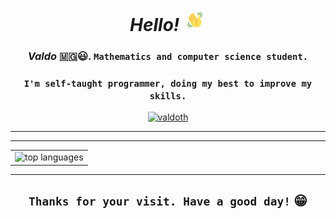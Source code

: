 <h1 align="center"><em>Hello!</em> <img src="assets/wave.gif" alt="hand wave" width="36" height="36"></h1>
<h3 align="center"><b><em>Valdo</em></b> 🇲🇬️😃️. <code>Mathematics and computer science student.</code></h3>
<h3 align="center"><code>I'm self-taught programmer, doing my best to improve my skills.</code></h3>
<p align="center"> <a href="https://github.com/ryo-ma/github-profile-trophy"><img src="https://github-profile-trophy.vercel.app/?username=valdoth" alt="valdoth" /></a> </p>
<hr>
<hr>
<table align="center">
    <tr>
        <td align="center"><img src="https://github-readme-stats.vercel.app/api/top-langs/?username=valdoth&theme=tokyonight&layout=compact&langs_count=5" alt="top languages"></td>
    </tr>
</table>
<hr>
<h2 align="center"><code>Thanks for your visit. Have a good day!</code> 😁️</h1>
